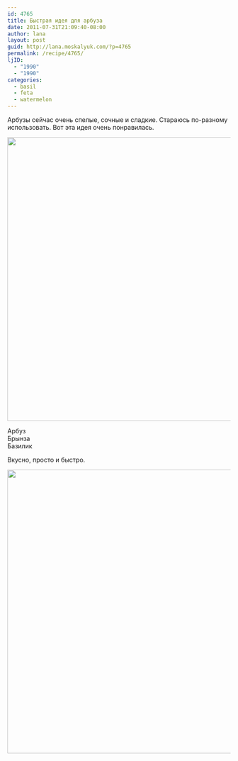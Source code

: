 ```yaml
---
id: 4765
title: Быстрая идея для арбуза
date: 2011-07-31T21:09:40-08:00
author: lana
layout: post
guid: http://lana.moskalyuk.com/?p=4765
permalink: /recipe/4765/
ljID:
  - "1990"
  - "1990"
categories:
  - basil
  - feta
  - watermelon
---
```

Арбузы сейчас очень спелые, сочные и сладкие. Стараюсь по-разному использовать. Вот эта идея очень понравилась.

<img loading="lazy" class="alignnone" title="watermelon and feta" src="http://farm7.static.flickr.com/6002/5992309705_c0d4ece540_z.jpg" alt="" width="538" height="640" /> 

Арбуз  
Брынза  
Базилик

Вкусно, просто и быстро.

<img loading="lazy" class="alignnone" title="watermelon and feta" src="http://farm7.static.flickr.com/6142/5992867270_1eaa121f4b_z.jpg" alt="" width="533" height="640" />